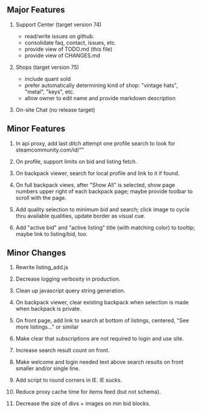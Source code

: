 Major Features
--------------


1.  Support Center (target version 74)
    *  read/write issues on github.
    *  consolidate faq, contact, issues, etc.
    *  provide view of TODO.md (this file)
    *  provide view of CHANGES.md


2.  Shops (target version 75)
    *  include quant sold
    *  prefer automatically determining kind of shop: "vintage hats",
        "metal", "keys", etc.
    *  allow owner to edit name and provide markdown description


3.  On-site Chat (no release target)


Minor Features
--------------


1.  In api proxy, add last ditch attempt one profile search to look
    for steamcommunity.com/id/<q>

2.  On profile, support limits on bid and listing fetch.

3.  On backpack viewer, search for local profile and link to it if
    found.

4.  On full backpack views, after "Show All" is selected, show page
    numbers upper right of each backpack page; maybe provide toolbar
    to scroll with the page.

5.  Add quality selection to minimum bid and search; click image to
    cycle thru available qualities, update border as visual cue.

6.  Add "active bid" and "active listing" title (with matching color)
    to tooltip; maybe link to listing/bid, too.


Minor Changes
-------------


1.  Rewrite listing_add.js

2.  Decrease logging verbosity in production.

3.  Clean up javascript query string generation.

4.  On backpack viewer, clear existing backpack when selection is made
    when backpack is private.

5.  On front page, add link to search at bottom of listings, centered,
    "See more listings..." or similar

6.  Make clear that subscriptions are not required to login and use
    site.

7.  Increase search result count on front.

8.  Make welcome and login needed text above search results on front
    smaller and/or single line.

9.  Add script to round corners in IE.  IE sucks.

10. Reduce proxy cache time for items feed (but not schema).

11. Decrease the size of divs + images on min bid blocks.